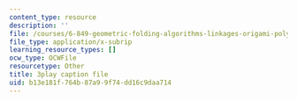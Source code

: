 ```yaml
---
content_type: resource
description: ''
file: /courses/6-849-geometric-folding-algorithms-linkages-origami-polyhedra-fall-2012/b13e181f764b87a99f74dd16c9daa714_wBR4Q6nFyqk.srt
file_type: application/x-subrip
learning_resource_types: []
ocw_type: OCWFile
resourcetype: Other
title: 3play caption file
uid: b13e181f-764b-87a9-9f74-dd16c9daa714
---
```

